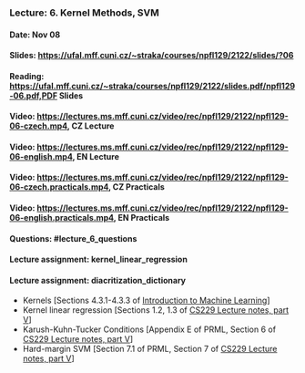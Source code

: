### Lecture: 6. Kernel Methods, SVM
#### Date: Nov 08
#### Slides: https://ufal.mff.cuni.cz/~straka/courses/npfl129/2122/slides/?06
#### Reading: https://ufal.mff.cuni.cz/~straka/courses/npfl129/2122/slides.pdf/npfl129-06.pdf,PDF Slides
#### Video: https://lectures.ms.mff.cuni.cz/video/rec/npfl129/2122/npfl129-06-czech.mp4, CZ Lecture
#### Video: https://lectures.ms.mff.cuni.cz/video/rec/npfl129/2122/npfl129-06-english.mp4, EN Lecture
#### Video: https://lectures.ms.mff.cuni.cz/video/rec/npfl129/2122/npfl129-06-czech.practicals.mp4, CZ Practicals
#### Video: https://lectures.ms.mff.cuni.cz/video/rec/npfl129/2122/npfl129-06-english.practicals.mp4, EN Practicals
#### Questions: #lecture_6_questions
#### Lecture assignment: kernel_linear_regression
#### Lecture assignment: diacritization_dictionary

- Kernels [Sections 4.3.1-4.3.3 of [Introduction to Machine Learning](https://arxiv.org/pdf/0904.3664v1.pdf)]
- Kernel linear regression [Sections 1.2, 1.3 of [CS229 Lecture notes, part V](http://cs229.stanford.edu/summer2020/cs229-notes3.pdf)]
- Karush-Kuhn-Tucker Conditions [Appendix E of PRML, Section 6 of [CS229 Lecture notes, part V](http://cs229.stanford.edu/summer2020/cs229-notes3.pdf)]
- Hard-margin SVM [Section 7.1 of PRML, Section 7 of [CS229 Lecture notes, part V](http://cs229.stanford.edu/summer2020/cs229-notes3.pdf)]
